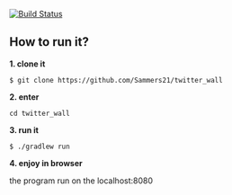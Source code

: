 [![Build Status](https://travis-ci.org/Sammers21/twitter_wall.svg?branch=master)](https://travis-ci.org/Sammers21/twitter_wall)

## How to run it?

**1. clone it**
```
$ git clone https://github.com/Sammers21/twitter_wall
```
**2. enter**

```
cd twitter_wall
```
**3. run it**

```
$ ./gradlew run
```

**4. enjoy in browser**

the program run on the localhost:8080

